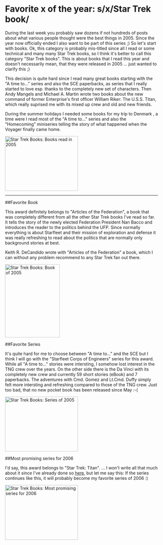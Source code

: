 # Favorite x of the year: s/x/Star Trek book/

During the last week you probably saw dozens if not hundreds of posts about what various people thought were the best things in 2005. Since the year now officially ended I also want to be part of this series ;) So let's start with books. Ok, this category is probably mis-titled since all I read or some technical and many many Star Trek books, so I think it's better to call this category "Star Trek books". This is about books that I read this year and doesn't necessarily mean, that they were released in 2005 ... just wanted to clarify this ;)

This decision is quite hard since I read many great books starting with the "A time to..." series and also the SCE paperbacks, as series that I really started to love esp. thanks to the completely new set of characters. Then Andy Mangels and Michael A. Martin wrote two books about the new command of former Enterprise's first officer William Riker: The U.S.S. Titan, which really suprised me with its mixed up crew and old and new friends.

During the summer holidays I needed some books for my trip to Denmark , a time were I read most of the "A time to..." series and also the "Homecoming" miniseries telling the story of what happened when the Voyager finally came home.

<div class="figure"><a href="http://www.flickr.com/photos/zerok/80136962/" title="Photo Sharing"><img src="http://static.flickr.com/36/80136962_c66e7cd40a_m.jpg" width="240" height="180" alt="Star Trek Books: Books read in 2005" /></a></div>



-------------------------------



##Favorite Book

This award definitely belongs to "Articles of the Federation", a book that was completely different from all the other Star Trek books I've read so far. It tells the story of the newly elected Federation President Nan Bacco and introduces the reader to the politics behind the UFP. Since normally everything is about Starfleet and their mission of exploration and defense it was really refreshing to read about the politics that are normally only background stories at best.

Keith R. DeCandido wrote with "Articles of the Federation" a book, which I can without any problem recommend to any Star Trek fan out there.

<div class="figure"><a href="http://www.flickr.com/photos/zerok/80137076/" title="Photo Sharing"><img src="http://static.flickr.com/43/80137076_68fbd5da29_m.jpg" width="180" height="240" alt="Star Trek Books: Book of 2005" /></a></div>

##Favorite Series

It's quite hard for me to choose between "A time to..." and the SCE but I think I will go with the "Starfleet Corps of Engineers" series for this award. While all "A time to..." stories were intersting, I somehow lost interest in the TNG crew over the years. On the other side there is the Da Vinci with its completely new crew and currently 59 short stories (eBook) and 7 paperbacks. The adventures with Cmd. Gomez and Lt.Cmd. Duffy simply felt more intersting and refreshing compared to those of the TNG crew. Just too bad, that no new pocket book has been released since May :-(

<div class="figure"><a href="http://www.flickr.com/photos/zerok/80137415/" title="Photo Sharing"><img src="http://static.flickr.com/36/80137415_d0dc13a507_m.jpg" width="240" height="180" alt="Star Trek Books: Series of 2005" /></a></div>

##Most promising series for 2006

I'd say, this award belongs to "Star Trek: Titan". ... I won't write all that much about it since I've already done so [here](http://weblog.zerokspot.com/posts/520/), but let me say this: If the series continues like this, it will probably become my favorite series of 2006 :)


<div class="figure"><a href="http://www.flickr.com/photos/zerok/80137239/" title="Photo Sharing"><img src="http://static.flickr.com/40/80137239_f0882bf659_m.jpg" width="240" height="180" alt="Star Trek Books: Most promising series for 2006" /></a></div>